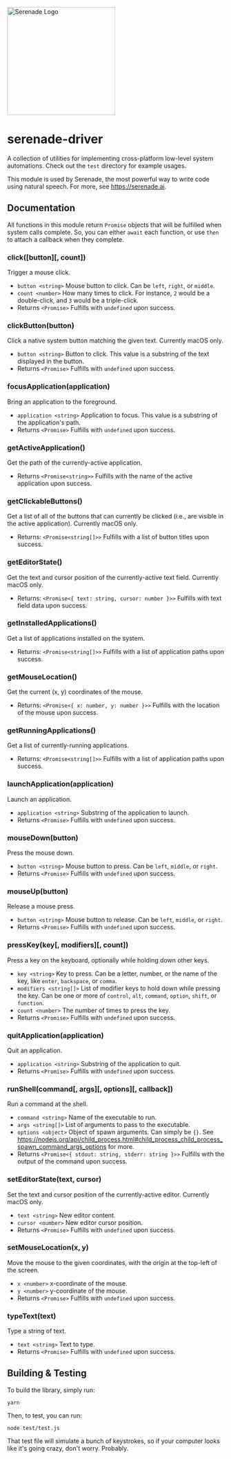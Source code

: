 <img src="https://cdn.serenade.ai/img/logo-github.png" width="250px" alt="Serenade Logo" />

# serenade-driver

A collection of utilities for implementing cross-platform low-level system automations. Check out the `test` directory for example usages.

This module is used by Serenade, the most powerful way to write code using natural speech. For more, see https://serenade.ai.

## Documentation

All functions in this module return `Promise` objects that will be fulfilled when system calls complete. So, you can either `await` each function, or use `then` to attach a callback when they complete.

### click([button][, count])

Trigger a mouse click.

* `button <string>` Mouse button to click. Can be `left`, `right`, or `middle`.
* `count <number>` How many times to click. For instance, `2` would be a double-click, and `3` would be a triple-click.
* Returns `<Promise>` Fulfills with `undefined` upon success.

### clickButton(button)

Click a native system button matching the given text. Currently macOS only.

* `button <string>` Button to click. This value is a substring of the text displayed in the button.
* Returns `<Promise>` Fulfills with `undefined` upon success.

### focusApplication(application)

Bring an application to the foreground.

* `application <string>` Application to focus. This value is a substring of the application's path.
* Returns `<Promise>` Fulfills with `undefined` upon success.

### getActiveApplication()

Get the path of the currently-active application.

* Returns `<Promise<string>>` Fulfills with the name of the active application upon success.

### getClickableButtons()

Get a list of all of the buttons that can currently be clicked (i.e., are visible in the active application). Currently macOS only.

* Returns: `<Promise<string[]>>` Fulfills with a list of button titles upon success.

### getEditorState()

Get the text and cursor position of the currently-active text field. Currently macOS only.

* Returns: `<Promise<{ text: string, cursor: number }>>` Fulfills with text field data upon success.

### getInstalledApplications()

Get a list of applications installed on the system.

* Returns: `<Promise<string[]>>` Fulfills with a list of application paths upon success.

### getMouseLocation()

Get the current (x, y) coordinates of the mouse.

* Returns: `<Promise<{ x: number, y: number }>>` Fulfills with the location of the mouse upon success.

### getRunningApplications()

Get a list of currently-running applications.

* Returns: `<Promise<string[]>>` Fulfills with a list of application paths upon success.

### launchApplication(application)

Launch an application.

* `application <string>` Substring of the application to launch.
* Returns `<Promise>` Fulfills with `undefined` upon success.

### mouseDown(button)

Press the mouse down.

* `button <string>` Mouse button to press. Can be `left`, `middle`, or `right`.
* Returns `<Promise>` Fulfills with `undefined` upon success.

### mouseUp(button)

Release a mouse press.

* `button <string>` Mouse button to release. Can be `left`, `middle`, or `right`.
* Returns `<Promise>` Fulfills with `undefined` upon success.

### pressKey(key[, modifiers][, count])

Press a key on the keyboard, optionally while holding down other keys.

* `key <string>` Key to press. Can be a letter, number, or the name of the key, like `enter`, `backspace`, or `comma`.
* `modifiers <string[]>` List of modifier keys to hold down while pressing the key. Can be one or more of `control`, `alt`, `command`, `option`, `shift`, or `function`.
* `count <number>` The number of times to press the key.
* Returns `<Promise>` Fulfills with `undefined` upon success.

### quitApplication(application)

Quit an application.

* `application <string>` Substring of the application to quit.
* Returns `<Promise>` Fulfills with `undefined` upon success.

### runShell(command[, args][, options][, callback])

Run a command at the shell.

* `command <string>` Name of the executable to run.
* `args <string[]>` List of arguments to pass to the executable.
* `options <object>` Object of spawn arguments. Can simply be `{}`. See https://nodejs.org/api/child_process.html#child_process_child_process_spawn_command_args_options for more.
* Returns `<Promise<{ stdout: string, stderr: string }>>` Fulfills with the output of the command upon success.

### setEditorState(text, cursor)

Set the text and cursor position of the currently-active editor. Currently macOS only.

* `text <string>` New editor content.
* `cursor <number>` New editor cursor position.
* Returns `<Promise>` Fulfills with `undefined` upon success.

### setMouseLocation(x, y)

Move the mouse to the given coordinates, with the origin at the top-left of the screen.

* `x <number>` x-coordinate of the mouse.
* `y <number>` y-coordinate of the mouse.
* Returns `<Promise>` Fulfills with `undefined` upon success.

### typeText(text)

Type a string of text.

* `text <string>` Text to type.
* Returns `<Promise>` Fulfills with `undefined` upon success.

## Building & Testing

To build the library, simply run:

    yarn

Then, to test, you can run:

    node test/test.js

That test file will simulate a bunch of keystrokes, so if your computer looks like it's going crazy, don't worry. Probably.
